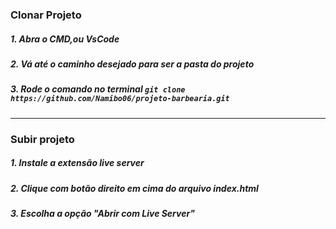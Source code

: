 ### Clonar Projeto
##### 1. Abra o CMD,ou VsCode
##### 2. Vá até o caminho desejado para ser a pasta do projeto
##### 3. Rode o comando no terminal ``git clone https://github.com/Namibo06/projeto-barbearia.git``

----------------------------------------------
### Subir projeto
##### 1. Instale a extensão live server
##### 2. Clique com botão direito em cima do arquivo index.html
##### 3. Escolha a opção "Abrir com Live Server"
